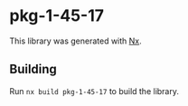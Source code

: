 # pkg-1-45-17

This library was generated with [Nx](https://nx.dev).

## Building

Run `nx build pkg-1-45-17` to build the library.
